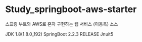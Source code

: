 # Study_springboot-aws-starter
스프링 부트와 AWS로 혼자 구현하는 웹 서비스 (이동욱) 소스

JDK 1.8(1.8.0_192)
SpringBoot 2.2.3 RELEASE
Jnuit5
